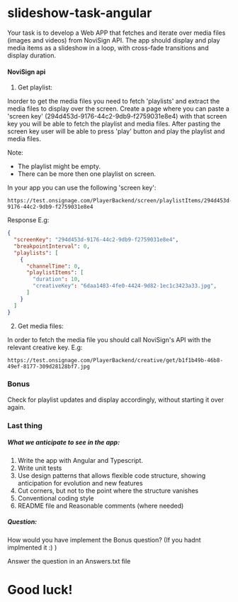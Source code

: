 # slideshow-task-angular

Your task is to develop a Web APP that fetches and iterate over media files (images and videos) from NoviSign API. The app should display and play media items as a slideshow in a loop, with cross-fade transitions and display duration.

#### NoviSign api

1. Get playlist:

Inorder to get the  media files you need to fetch 'playlists' and extract the media files to display over the screen.
Create a  page where you can paste a 'screen key' (294d453d-9176-44c2-9db9-f2759031e8e4) with that screen key you will be able to fetch the playlist and media files. After pasting the screen key user will be able to press 'play' button and play the playlist and media files.

Note:
- The playlist might be empty.
- There can be more then one playlist on screen.

In your app you can use the following 'screen key':
```
https://test.onsignage.com/PlayerBackend/screen/playlistItems/294d453d-9176-44c2-9db9-f2759031e8e4
```
Response E.g:
```JSON
{
  "screenKey": "294d453d-9176-44c2-9db9-f2759031e8e4",
  "breakpointInterval": 0,
  "playlists": [
    {
      "channelTime": 0,
      "playlistItems": [
        "duration": 10,
        "creativeKey": "6daa1483-4fe0-4424-9d82-1ec1c3423a33.jpg",
      ]
    }
  ]
}
```

2. Get media files:

In order to fetch the media file you should call NoviSign's API with the relevant creative key.
E.g:
```
https://test.onsignage.com/PlayerBackend/creative/get/b1f1b49b-46b8-49ef-8177-309d28128bf7.jpg
```
### Bonus 
Check for playlist updates and display accordingly, without starting it over again.

### Last thing
##### What we anticipate to see in the  app:

1. Write the app with Angular and Typescript.
2. Write unit tests
3. Use design patterns that allows flexible code structure, showing anticipation for evolution and new features 
4. Cut corners, but not to the point where the structure vanishes
5. Conventional coding style
6. README file and Reasonable comments (where needed)

##### Question:
How would you have implement the Bonus question? (If you hadnt implmented it :) )

Answer the question in an Answers.txt file

# Good luck!
